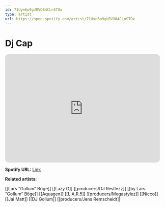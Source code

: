 ```yaml
---
id: 71Uyn6o9gURVO84CLnSTOx
type: artist
url: https://open.spotify.com/artist/71Uyn6o9gURVO84CLnSTOx
---
```

# Dj Cap

<iframe style="border-radius:12px" src="https://open.spotify.com/embed/artist/71Uyn6o9gURVO84CLnSTOx" width="100%" height="352" frameBorder="0" allowfullscreen="" allow="autoplay; clipboard-write; encrypted-media; fullscreen; picture-in-picture" loading="lazy"></iframe>

**Spotify URL:** [Link](https://open.spotify.com/artist/71Uyn6o9gURVO84CLnSTOx)

**Related artists:**

[[Lars “Gollum” Böge]]
[[Lazy G]]
[[producers/DJ Restlezz]]
[[by Lars “Gollum” Böge]]
[[Aquagen]]
[[L.A.R.5]]
[[producers/Megastylez]]
[[Nicco]]
[[Jai Matt]]
[[DJ Gollum]]
[[producers/Jens Remscheidt]]
